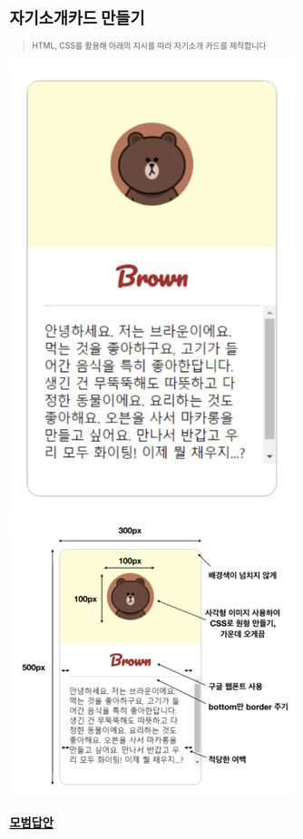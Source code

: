 # 자기소개카드 만들기
> HTML, CSS를 활용해 아래의 지시를 따라 자기소개 카드를 제작합니다

![](../img/ex1_HTML_CSS.png)
![](../img/ex1_HTML_CSS_2.png)

## [모범답안](../challenge/A.HTML_CSS_mycard.md)